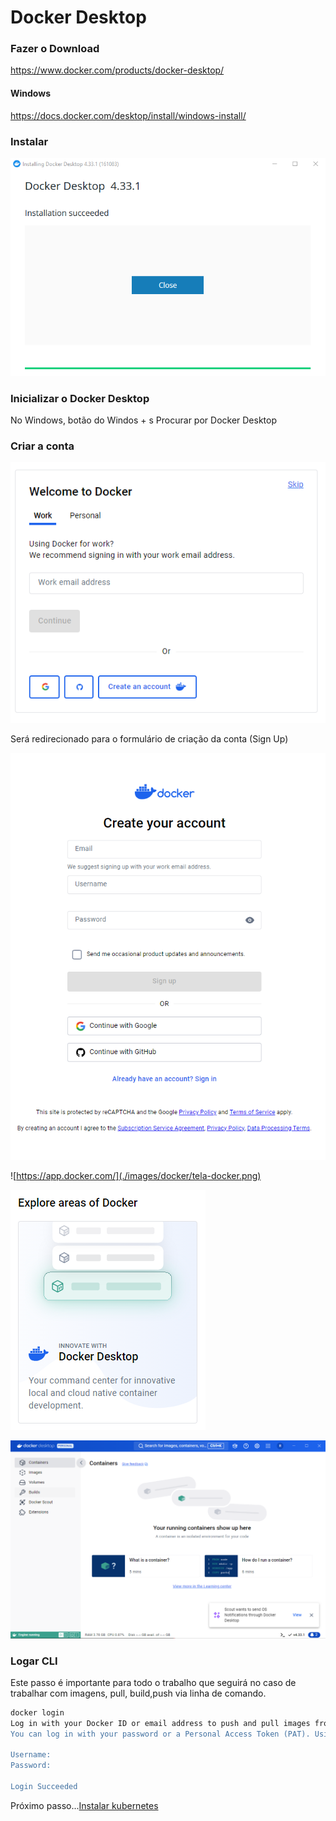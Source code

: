 # Docker Desktop

### Fazer o Download
https://www.docker.com/products/docker-desktop/

#### Windows
https://docs.docker.com/desktop/install/windows-install/

### Instalar

![Instalação bem sucedida](./images/docker/install.png)

### Inicializar o Docker Desktop 

No Windows, botão do Windos + s
Procurar por Docker Desktop

### Criar a conta

![Criar conta](./images/docker/criar-conta.png)

Será redirecionado para o formulário de criação da conta (Sign Up)

![Criar conta](./images/docker/creat-count.png)

![https://app.docker.com/](./images/docker/tela-docker.png)

![Inicializar o Docker Desktop](./images/docker/docker-desktop.png)

![Tela do Docker Desktop](./images/docker/final.png)

### Logar CLI

Este passo é importante para todo o trabalho que seguirá no caso de trabalhar com imagens, pull, build,push via linha de comando. 

```bash
docker login
Log in with your Docker ID or email address to push and pull images from Docker Hub. If you don't have a Docker ID, head over to https://hub.docker.com/ to create one.
You can log in with your password or a Personal Access Token (PAT). Using a limited-scope PAT grants better security and is required for organizations using SSO. Learn more at https://docs.docker.com/go/access-tokens/

Username:
Password:

Login Succeeded
```

Próximo passo...[Instalar kubernetes](kubernetes.md)